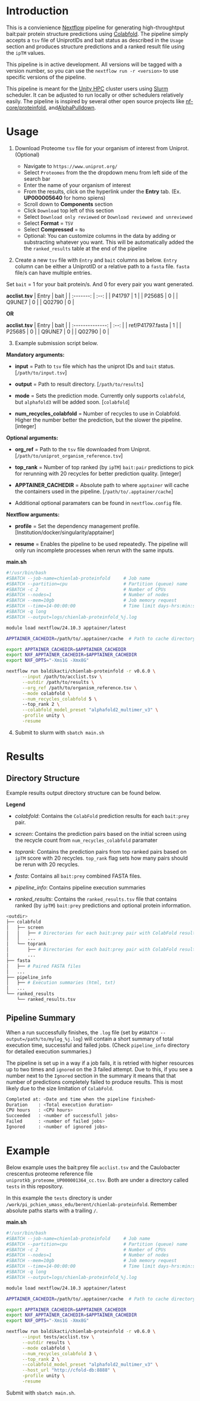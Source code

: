 # Introduction

This is a convienience [Nextflow](https://www.nextflow.io/) pipeline for generating high-throughtput bait:pair protein structure predictions using [Colabfold](https://github.com/sokrypton/ColabFold). The pipeline simply accepts a `tsv` file of UniprotIDs and bait status as described in the `Usage` section and produces structure predictions and a ranked result file using the `ipTM` values. 

This pipeline is in active development. All versions will be tagged with a version number, so you can use the `nextflow run -r <version>` to use specific versions of the pipeline.

This pipeline is meant for the [Unity HPC](https://unity.rc.umass.edu/index.php) cluster users using [Slurm](https://slurm.schedmd.com/documentation.html) scheduler. It can be adjusted to run locally or other schedulers relatively easily. The pipeline is inspired by several other open source projects like [nf-core/proteinfold](https://github.com/nf-core/proteinfold), and[AlphaPulldown](https://github.com/KosinskiLab/AlphaPulldown).

# Usage

1. Download Proteome `tsv` file for your organism of interest from Uniprot. (Optional)
    - Navigate to `https://www.uniprot.org/`
    - Select `Proteomes` from the the dropdown menu from left side of the search bar
    - Enter the name of your organism of interest
    - From the results, click on the hyperlink under the **Entry** tab. (Ex. **UP000005640** for homo spiens)
    - Scroll down to **Components** section
    - Click `Download` top left of this section
    - Select `Download only reviewed` or `Download reviewed and unreviewed`
    - Select **Format** = `TSV`
    - Select **Compressed** = `No`
    - Optional: You can customize columns in the data by adding or substracting whatever you want. This will be automatically added the the `ranked_results` table at the end of the pipeline

2. Create a new `tsv` file with `Entry` and `bait` columns as below. `Entry` column can be either a UniprotID or a relative path to a `fasta` file. `fasta` file/s can have multiple entries.

Set `bait` = 1 for your bait protein/s. And 0 for every pair you want generated. 

**acclist.tsv**
| Entry     | bait  |
| :-------: | :--:  |
| P41797    | 1     |
| P25685    | 0     |
| Q9UNE7    | 0     |
| Q02790    | 0     |

**OR**

**acclist.tsv**
| Entry            | bait  |
| :--------------: | :--:  |
| ref/P41797.fasta | 1     |
| P25685           | 0     |
| Q9UNE7           | 0     |
| Q02790           | 0     |

3. Example submission script below.

**Mandatory arguments:**

- **input** = Path to `tsv` file which has the uniprot IDs and `bait` status. [`/path/to/input.tsv`]

- **output** = Path to result directory. [`/path/to/results`]

- **mode** = Sets the prediction mode. Currently only supports `colabfold`, but `alphafold3` will be added soon. [`colabfold`]

- **num_recycles_colabfold** = Number of recycles to use in Colabfold. Higher the number better the prediction, but the slower the pipeline. [integer]


**Optional arguments:**

- **org_ref** = Path to the `tsv` file downloaded from Uniprot. [`/path/to/uniprot_organism_reference.tsv`]

- **top_rank** = Number of top ranked (by `ipTM`) `bait:pair` predictions to pick for rerunning with 20 recycles for better prediction quality. [integer]

- **APPTAINER_CACHEDIR** = Absolute path to where `apptainer` will cache the containers used in the pipeline. [`/path/to/.apptainer/cache`]

- Additional optional paramaters can be found in `nextflow.config` file.


**Nextflow arguments:**

- **profile** = Set the dependency management profile. [Institution/docker/singularity/apptainer]

- **resume** = Enables the pipeline to be used repeatedly. The pipeline will only run incomplete processes when rerun with the same inputs.


**main.sh**
```bash
#!/usr/bin/bash
#SBATCH --job-name=chienlab-proteinfold     # Job name
#SBATCH --partition=cpu                     # Partition (queue) name
#SBATCH -c 2                                # Number of CPUs
#SBATCH --nodes=1                           # Number of nodes
#SBATCH --mem=10gb                          # Job memory request
#SBATCH --time=14-00:00:00                  # Time limit days-hrs:min:sec
#SBATCH -q long
#SBATCH --output=logs/chienlab-proteinfold_%j.log

module load nextflow/24.10.3 apptainer/latest

APPTAINER_CACHEDIR=/path/to/.apptainer/cache  # Path to cache directory for apptainer cache

export APPTAINER_CACHEDIR=$APPTAINER_CACHEDIR
export NXF_APPTAINER_CACHEDIR=$APPTAINER_CACHEDIR
export NXF_OPTS="-Xms1G -Xmx8G"

nextflow run baldikacti/chienlab-proteinfold -r v0.6.0 \
      --input /path/to/acclist.tsv \
      --outdir /path/to/results \
      --org_ref /path/to/organism_reference.tsv \
      --mode colabfold \
      --num_recycles_colabfold 5 \ 
      --top_rank 2 \
      --colabfold_model_preset "alphafold2_multimer_v3" \
      -profile unity \
      -resume
```

4. Submit to slurm with `sbatch main.sh`

# Results

## Directory Structure

Example results output directory structure can be found below. 

**Legend**

- *colabfold*: Contains the `ColabFold` prediction results for each `bait:prey` pair.

- *screen*: Contains the prediction pairs based on the initial screen using the recycle count from `num_recycles_colabfold` paramater

- *toprank*: Contains the prediction pairs from top ranked pairs based on `ipTM` score with 20 recycles. `top_rank` flag sets how many pairs should be rerun with 20 recycles.

- *fasta*: Contains all `bait:prey` combined FASTA files.

- *pipeline_info*: Contains pipeline execution summaries

- *ranked_results*: Contains the `ranked_results.tsv` file that contains ranked (by `ipTM`) `bait:prey` predictions and optional protein information.

```bash
<outdir>
├── colabfold
│   ├── screen
│   │   ├── # Directories for each bait:prey pair with ColabFold results
│   │   ...
│   └── toprank
│       ├── # Directories for each bait:prey pair with ColabFold results from top ranked pairs
│       ...
├── fasta
│   ├── # Paired FASTA files
│   ...
├── pipeline_info
│   ├── # Execution summaries (html, txt)
│   ...
└── ranked_results
    └── ranked_results.tsv
```

## Pipeline Summary

When a run successfully finishes, the `.log` file (set by `#SBATCH --output=/path/to/mylog_%j.log`) will contain a short summary of total execution time, successful and failed jobs. (Check `pipeline_info` directory for detailed execution summaries.)

The pipeline is set up in a way if a job fails, it is retried with higher resources up to two times and `ignored` on the 3 failed attempt. Due to this, if you see a number next to the `Ignored` section in the summary it means that that number of predictions completely failed to produce results. This is most likely due to the size limitation of `ColabFold`.

```bash
Completed at: <Date and time when the pipeline finished>
Duration    : <Total execution duration>
CPU hours   : <CPU hours>
Succeeded   : <number of successfull jobs>
Failed      : <number of failed jobs>
Ignored     : <number of ignored jobs>
```

# Example

Below example uses the bait:prey file `acclist.tsv` and the Caulobacter crescentus proteome reference file `uniprotkb_proteome_UP000001364_cc.tsv`. Both are under a directory called `tests` in this repository.

In this example the `tests` directory is under `/work/pi_pchien_umass_edu/berent/chienlab-proteinfold`. Remember absolute paths starts with a trailing `/`.

**main.sh**
```bash
#!/usr/bin/bash
#SBATCH --job-name=chienlab-proteinfold     # Job name
#SBATCH --partition=cpu                     # Partition (queue) name
#SBATCH -c 2                                # Number of CPUs
#SBATCH --nodes=1                           # Number of nodes
#SBATCH --mem=10gb                          # Job memory request
#SBATCH --time=14-00:00:00                  # Time limit days-hrs:min:sec
#SBATCH -q long
#SBATCH --output=logs/chienlab-proteinfold_%j.log

module load nextflow/24.10.3 apptainer/latest

APPTAINER_CACHEDIR=/path/to/.apptainer/cache  # Path to cache directory for apptainer cache

export APPTAINER_CACHEDIR=$APPTAINER_CACHEDIR
export NXF_APPTAINER_CACHEDIR=$APPTAINER_CACHEDIR
export NXF_OPTS="-Xms1G -Xmx8G"

nextflow run baldikacti/chienlab-proteinfold -r v0.6.0 \
      --input tests/acclist.tsv \
      --outdir results \
      --mode colabfold \
      --num_recycles_colabfold 3 \
      --top_rank 2 \
      --colabfold_model_preset "alphafold2_multimer_v3" \
      --host_url "http://cfold-db:8888" \
      -profile unity \
      -resume
```

Submit with `sbatch main.sh`.
